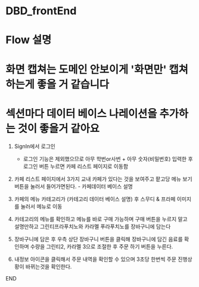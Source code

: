 # DBD_frontEnd

# Flow 설명
# 화면 캡쳐는 도메인 안보이게 '화면만' 캡쳐하는게 좋을 거 같습니다
# 섹션마다 데이터 베이스 나레이션을 추가하는 것이 좋을거 같아요
1. SignIn에서 로그인
    * 로그인 기능은 제외했으므로 아무 학번or사번 + 아무 숫자(비밀번호) 입력한 후 로그인 버튼 누르면 카페 리스트 페이지로 이동함

2. 카페 리스트 페이지에서 3가지 교내 카페가 있다는 것을 보여주고 팥고당 메뉴 보기 버튼을 눌러서 들어가면된다. - 카페데이터 베이스 설명

3. 카페의 메뉴 카테고리가 (카테고리 데이터 베이스 설명) 후 스무디 & 프라페 이미지를 눌러서 메뉴로 이동

4. 카테고리의 메뉴를 확인하고 메뉴를 바로 구매 가능하며 구매 버튼을 누르지 말고 설명만하고 그린티프라푸치노와 카라멜 푸라푸치노를 장바구니에 담는다

5. 장바구니에 담은 후 우측 상단 장바구니 버튼을 클릭해 장바구니에 담긴 음료를 확인하며 수량을 그린티2, 카라멜 3으로 조절한 후 주문 하기 버튼을 누른다.

6. 내정보 아이콘을 클릭해서 주문 내역을 확인할 수 있으며 3초당 한번씩 주문 진행상황이 바뀌는것을 확인한다.

END